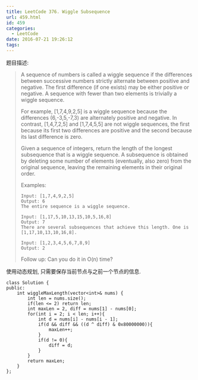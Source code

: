 ```yaml
---
title: LeetCode 376. Wiggle Subsequence
url: 459.html
id: 459
categories:
  - LeetCode
date: 2016-07-21 19:26:12
tags:
---
```

题目描述:

> A sequence of numbers is called a wiggle sequence if the differences between successive numbers strictly alternate between positive and negative. The first difference (if one exists) may be either positive or negative. A sequence with fewer than two elements is trivially a wiggle sequence.
> 
> For example, [1,7,4,9,2,5] is a wiggle sequence because the differences (6,-3,5,-7,3) are alternately positive and negative. In contrast, [1,4,7,2,5] and [1,7,4,5,5] are not wiggle sequences, the first because its first two differences are positive and the second because its last difference is zero.
> 
> Given a sequence of integers, return the length of the longest subsequence that is a wiggle sequence. A subsequence is obtained by deleting some number of elements (eventually, also zero) from the original sequence, leaving the remaining elements in their original order.
> 
> Examples:
> 
>     Input: [1,7,4,9,2,5]
>     Output: 6
>     The entire sequence is a wiggle sequence.
> 
>     Input: [1,17,5,10,13,15,10,5,16,8]
>     Output: 7
>     There are several subsequences that achieve this length. One is [1,17,10,13,10,16,8].
> 
>     Input: [1,2,3,4,5,6,7,8,9]
>     Output: 2
> 
> Follow up:
> Can you do it in O(n) time?

使用动态规划, 只需要保存当前节点与之前一个节点的信息.

    class Solution {
    public:
        int wiggleMaxLength(vector<int>& nums) {
            int len = nums.size();
            if(len <= 2) return len;
            int maxLen = 2, diff = nums[1] - nums[0];
            for(int i = 2; i < len; i++){
                int d = nums[i] - nums[i - 1];
                if(d && diff && ((d ^ diff) & 0x80000000)){
                    maxLen++;
                }
                if(d != 0){
                    diff = d;
                }
            }
            return maxLen;
        }
    };